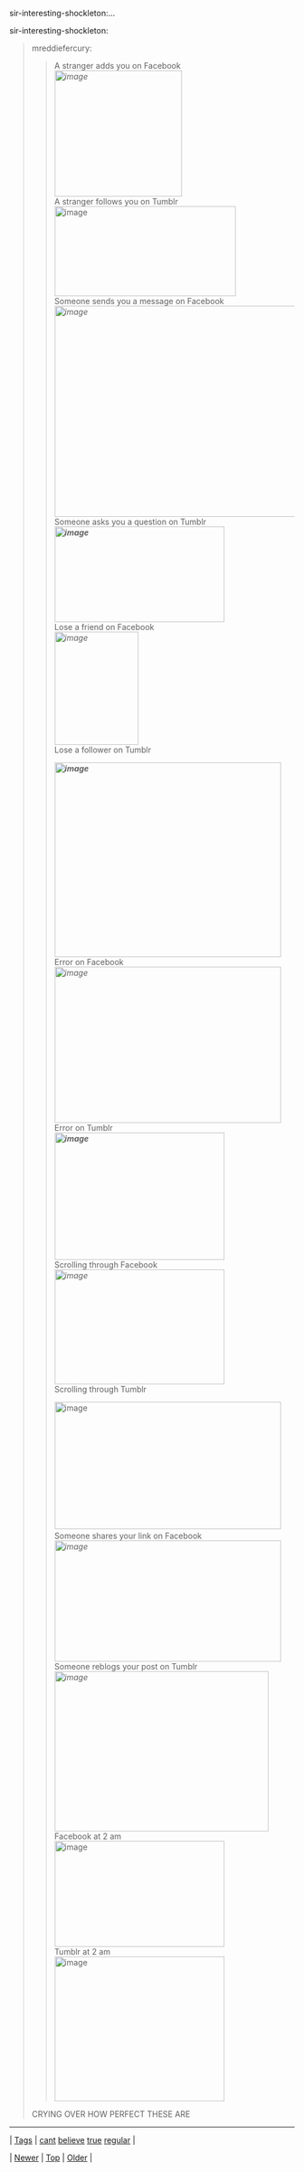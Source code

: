 <!--
title: sir-interesting-shockleton
date: 2020-06-28T15:27:00.342Z
tags: cant, believe, true, regular
-->


sir-interesting-shockleton:...

<p>sir-interesting-shockleton:</p>

<blockquote>
<p>mreddiefercury:</p>
<blockquote>
<p>A stranger adds you on Facebook<em><br/><img alt="image" height="223" src="https://66.media.tumblr.com/tumblr_lshxx26FDq1qj5676.gif" width="225"/><br/></em>A stranger follows you on Tumblr<em><strong><br/></strong></em><img alt="image" height="159" src="https://66.media.tumblr.com/tumblr_lshxuqikGF1qj5676.gif" width="320"/><br/>Someone sends you a message on Facebook<em><br/></em><em><img alt="image" height="373" src="https://66.media.tumblr.com/tumblr_lr9mfeCUbX1qkofwio1_500.gif" width="450"/></em><br/>Someone asks you a question on Tumblr<em><strong><br/></strong></em><em><strong><img alt="image" height="169" src="https://66.media.tumblr.com/tumblr_lsltid11Pi1r4qz2jo1_400.gif" width="300"/></strong></em><br/>Lose a friend on Facebook<em><br/><img alt="image" height="200" src="https://66.media.tumblr.com/tumblr_lscujvIlOa1qgdbxn.gif" width="148"/><br/></em>Lose a follower on Tumblr</p>
<p><em><strong><img alt="image" height="344" src="https://66.media.tumblr.com/tumblr_llnpr3zHU91qc24fn.gif" width="400"/><br/></strong></em>Error on Facebook<em><br/><img alt="image" height="276" src="https://66.media.tumblr.com/tumblr_lr6qihg8Hm1qc24fn.gif" width="400"/></em><br/>Error on Tumblr<em><strong><br/><img alt="image" height="225" src="https://66.media.tumblr.com/tumblr_lncgqvLTGB1qj8iv1.gif" width="300"/><br/></strong></em>Scrolling through Facebook<em><br/></em><em><img alt="image" height="203" src="https://66.media.tumblr.com/tumblr_lslsb5L2FT1r4qz2jo1_400.gif" width="300"/></em><br/>Scrolling through Tumblr</p>
<p><img alt="image" height="225" src="https://66.media.tumblr.com/tumblr_lsltlezE0i1r4qz2jo1_400.gif" width="400"/><em><br/></em>Someone shares your link on Facebook<em><br/><img alt="image" height="214" src="https://66.media.tumblr.com/tumblr_lsltjuE7E21r4qz2jo1_400.gif" width="400"/><br/></em>Someone reblogs your post on Tumblr<em><br/><img alt="image" height="283" src="https://66.media.tumblr.com/tumblr_lshyf5tAFN1qj5676.gif" width="378"/><br/></em>Facebook at 2 am<br/><img alt="image" height="187" src="https://66.media.tumblr.com/tumblr_lma8ec5CO71qc24fn.gif" width="300"/><br/>Tumblr at 2 am<br/><img alt="image" height="256" src="https://66.media.tumblr.com/tumblr_lpjion8A621qc24fn.gif" width="300"/></p>
</blockquote>
<p>CRYING OVER HOW PERFECT THESE ARE</p>
</blockquote>

<!--BOTTOM-POST-NAVIGATION-->
---

| [Tags](tags.md) | [cant](tag-cant.md) [believe](tag-believe.md) [true](tag-true.md) [regular](tag-regular.md) |

| [Newer](90718783917.md) | [Top](index.md) | [Older](90748625781.md) |